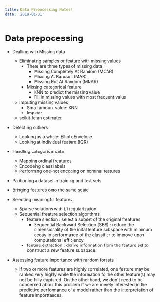 ```yaml
---
title: Data Prepocessing Notes!
date: '2019-01-31'
---
```


# Data prepocessing

- Dealling with Missing data
  - Eliminating samples or feature with missing values
    - There are three types of missing data
      - Missing Completely At Random (MCAR)
      - Missing At Random (MAR)
      - Missing Not At Random (MNAR)
    - Missing categorical feature
      - KNN to predict the missing value
      - Fill in missing values with most frequent value
  - Imputing missing values
    - Small amount value: KNN
    - Imputer
  - scikit-leran estimater
- Detecting outliers
  - Looking as a whole: EllipticEnvelope
  - Looking at individual feature (IQR)
- Handling categorical data
  - Mapping ordinal freatures
  - Encodeing class labels
  - Performing one-hot encoding on nominal features

- Paritioning a dataset in training and test sets
- Bringing features onto the same scale
- Selecting meaningful features
  - Sparse solutions with L1 regularization
  - Sequential freature selection algorithms
    - feature slection : select a subset of the original freatures
      - Sequential Backward Selection (SBS) : reduce the dimensionality of the inital feature subspace with minimum decay in performance of the classifier to improve upon computational efficiency.
    - feature extraction : derive information from the feature set to construct a new feature subspace.
- Assessing feature importance with random forests
  - If two or more features are highly correlated, one feature may be ranked very highly while the information fo the other feature(s) may not be fully captured. On the other hand, we don't need to be concerned about this problem if we are merely interested in the predictive performance of a model rather than the interpretation of feature importtances.
